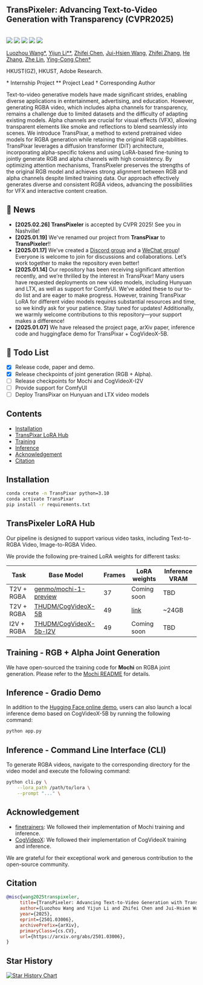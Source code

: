 ## TransPixeler: Advancing Text-to-Video Generation with Transparency (CVPR2025)
<br>
    <a href="https://arxiv.org/abs/2501.03006"><img src='https://img.shields.io/badge/arXiv-2501.03006-b31b1b.svg'></a>
    <a href='https://wileewang.github.io/TransPixar'><img src='https://img.shields.io/badge/Project_Page-TransPixar-blue'></a>
    <a href='https://huggingface.co/spaces/wileewang/TransPixar'><img src='https://img.shields.io/badge/HuggingFace-TransPixar-yellow'></a>
    <a href="https://discord.gg/7Xds3Qjr"><img src="https://img.shields.io/badge/Discord-join-blueviolet?logo=discord&amp"></a>
    <a href="https://github.com/wileewang/TransPixar/blob/main/wechat_group.jpg"><img src="https://img.shields.io/badge/Wechat-Join-green?logo=wechat&amp"></a>
<!--     <a href='https://www.youtube.com/watch?v=Wq93zi8bE3U'><img src='https://img.shields.io/badge/Demo_Video-MotionDirector-red'></a> -->
<br>

[Luozhou Wang*](https://wileewang.github.io/), 
[Yijun Li**](https://yijunmaverick.github.io/), 
[Zhifei Chen](), 
[Jui-Hsien Wang](http://juiwang.com/), 
[Zhifei Zhang](https://zzutk.github.io/), 
[He Zhang](https://sites.google.com/site/hezhangsprinter), 
[Zhe Lin](https://sites.google.com/site/zhelin625/home), 
[Ying-Cong Chen†](https://www.yingcong.me)

HKUST(GZ), HKUST, Adobe Research.

\* Internship Project
\** Project Lead
† Corresponding Author

Text-to-video generative models have made significant strides, enabling diverse applications in entertainment, advertising, and education. However, generating RGBA video, which includes alpha channels for transparency, remains a challenge due to limited datasets and the difficulty of adapting existing models. Alpha channels are crucial for visual effects (VFX), allowing transparent elements like smoke and reflections to blend seamlessly into scenes.
We introduce TransPixar, a method to extend pretrained video models for RGBA generation while retaining the original RGB capabilities. TransPixar leverages a diffusion transformer (DiT) architecture, incorporating alpha-specific tokens and using LoRA-based fine-tuning to jointly generate RGB and alpha channels with high consistency. By optimizing attention mechanisms, TransPixeler preserves the strengths of the original RGB model and achieves strong alignment between RGB and alpha channels despite limited training data.
Our approach effectively generates diverse and consistent RGBA videos, advancing the possibilities for VFX and interactive content creation.

<!-- insert a teaser gif -->
<!-- <img src="assets/mi.gif"  width="640" /> -->



## 📰 News
* **[2025.02.26]** **TransPixeler** is accepted by CVPR 2025! See you in Nashville!
* **[2025.01.19]** We've renamed our project from **TransPixar** to **TransPixeler**!!
* **[2025.01.17]** We’ve created a [Discord group](https://discord.gg/7Xds3Qjr) and a [WeChat group](https://github.com/wileewang/TransPixar/blob/main/wechat_group.jpg)! Everyone is welcome to join for discussions and collaborations. Let’s work together to make the repository even better!
* **[2025.01.14]** Our repository has been receiving significant attention recently, and we’re thrilled by the interest in TransPixar! Many users have requested deployments on new video models, including Hunyuan and LTX, as well as support for ComfyUI. We’ve added these to our to-do list and are eager to make progress. However, training TransPixar LoRA for different video models requires substantial resources and time, so we kindly ask for your patience. Stay tuned for updates! Additionally, we warmly welcome contributions to this repository—your support makes a difference!
* **[2025.01.07]** We have released the project page, arXiv paper, inference code and huggingface demo for TransPixar + CogVideoX-5B.



## 🚧 Todo List
* [x] Release code, paper and demo.
* [x] Release checkpoints of joint generation (RGB + Alpha).
* [ ] Release checkpoints for Mochi and CogVideoX-I2V
* [ ] Provide support for ComfyUI
* [ ] Deploy TransPixar on Hunyuan and LTX video models
<!-- * [ ] Release checkpoints of more modalities (RGB + Depth).
* [ ] Release checkpoints of conditional generation (RGB->Alpha). -->


## Contents

* [Installation](#installation)
* [TransPixar LoRA Hub](#lora-hub) 
* [Training](#training)
* [Inference](#inference)
* [Acknowledgement](#acknowledgement)
* [Citation](#citation)

<!-- * [Motion Embeddings Hub](#motion-embeddings-hub) -->

## Installation

```bash
conda create -n TransPixar python=3.10
conda activate TransPixar
pip install -r requirements.txt
```



## TransPixeler LoRA Hub

Our pipeline is designed to support various video tasks, including Text-to-RGBA Video, Image-to-RGBA Video.

We provide the following pre-trained LoRA weights for different tasks:

| Task          | Base Model                                                    | Frames | LoRA weights                                                       | Inference VRAM |
|---------------|---------------------------------------------------------------|--------|--------------------------------------------------------------------|----------------|
| T2V + RGBA   | [genmo/mochi-1-preview](https://huggingface.co/genmo/mochi-1-preview) | 37     | Coming soon                                                       | TBD            |
| T2V + RGBA   | [THUDM/CogVideoX-5B](https://huggingface.co/THUDM/CogVideoX-5b)       | 49     | [link](https://huggingface.co/wileewang/TransPixar/blob/main/cogvideox_rgba_lora.safetensors) | ~24GB          |
| I2V + RGBA   | [THUDM/CogVideoX-5b-I2V](https://huggingface.co/THUDM/CogVideoX-5b-I2V) | 49     | Coming soon                                                       | TBD            |


## Training - RGB + Alpha Joint Generation
We have open-sourced the training code for **Mochi** on RGBA joint generation. Please refer to the [Mochi README](Mochi/README.md) for details.


## Inference - Gradio Demo
In addition to the [Hugging Face online demo](https://huggingface.co/spaces/wileewang/TransPixar), users can also launch a local inference demo based on CogVideoX-5B by running the following command:

```bash
python app.py
```

## Inference - Command Line Interface (CLI)
To generate RGBA videos, navigate to the corresponding directory for the video model and execute the following command:
```bash
python cli.py \
    --lora_path /path/to/lora \
    --prompt "..." \

```



## Acknowledgement

* [finetrainers](https://github.com/a-r-r-o-w/finetrainers): We followed their implementation of Mochi training and inference.
* [CogVideoX](https://github.com/THUDM/CogVideo): We followed their implementation of CogVideoX training and inference.

We are grateful for their exceptional work and generous contribution to the open-source community.

## Citation

 ```bibtex
@misc{wang2025transpixeler,
      title={TransPixeler: Advancing Text-to-Video Generation with Transparency}, 
      author={Luozhou Wang and Yijun Li and Zhifei Chen and Jui-Hsien Wang and Zhifei Zhang and He Zhang and Zhe Lin and Yingcong Chen},
      year={2025},
      eprint={2501.03006},
      archivePrefix={arXiv},
      primaryClass={cs.CV},
      url={https://arxiv.org/abs/2501.03006}, 
}
``` 

## Star History

[![Star History Chart](https://api.star-history.com/svg?repos=wileewang/TransPixar&type=Date)](https://star-history.com/#wileewang/TransPixar&Date)
